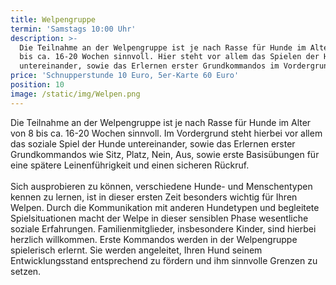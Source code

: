 ```yaml
---
title: Welpengruppe
termin: 'Samstags 10:00 Uhr'
description: >-
  Die Teilnahme an der Welpengruppe ist je nach Rasse für Hunde im Alter von 8
  bis ca. 16-20 Wochen sinnvoll. Hier steht vor allem das Spielen der Hunde
  untereinander, sowie das Erlernen erster Grundkommandos im Vordergrund. 
price: 'Schnupperstunde 10 Euro, 5er-Karte 60 Euro'
position: 10
image: /static/img/Welpen.png
---
```

Die Teilnahme an der Welpengruppe ist je nach Rasse für Hunde im Alter von 8 bis ca. 16-20 Wochen sinnvoll. Im Vordergrund steht hierbei vor allem das soziale Spiel der Hunde untereinander, sowie das Erlernen erster Grundkommandos wie Sitz, Platz, Nein, Aus, sowie erste Basisübungen für eine spätere Leinenführigkeit und einen sicheren Rückruf.\
\
Sich ausprobieren zu können, verschiedene Hunde- und Menschentypen kennen zu lernen, ist in dieser ersten Zeit besonders wichtig für Ihren Welpen. Durch die Kommunikation mit anderen Hundetypen und begleitete Spielsituationen macht der Welpe in dieser sensiblen Phase wesentliche soziale Erfahrungen. Familienmitglieder, insbesondere Kinder, sind hierbei herzlich willkommen. Erste Kommandos werden in der Welpengruppe spielerisch erlernt. Sie werden angeleitet, Ihren Hund seinem Entwicklungsstand entsprechend zu fördern und ihm sinnvolle Grenzen zu setzen.
